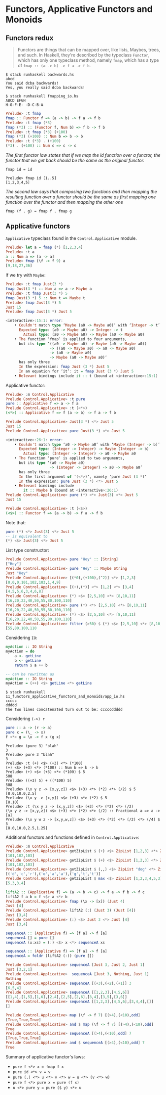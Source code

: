 # Functors, Applicative Functors and Monoids

## Functors redux

> Functors are things that can be mapped over, like lists, Maybes, trees, and such. In Haskell, they're described by the typeclass `Functor`, which has only one typeclass method, namely `fmap`, which has a type of `fmap :: (a -> b) -> f a -> f b`.

```
$ stack runhaskell backwards.hs
abcd
You said dcba backwards!
Yes, you really said dcba backwards!
```

```
$ stack runhaskell fmapping_io.hs
ABCD EFGH
H-G-F-E- -D-C-B-A
```

```hs
Prelude> :t fmap
fmap :: Functor f => (a -> b) -> f a -> f b
Prelude> :t fmap (*3)
fmap (*3) :: (Functor f, Num b) => f b -> f b
Prelude> :t fmap (*3) (+100)
fmap (*3) (+100) :: Num b => b -> b
Prelude> :t (*3) . (+100)
(*3) . (+100) :: Num c => c -> c
```

*The first functor law states that if we map the id function over a functor, the functor that we get back should be the same as the original functor.*

`fmap id = id`

```
Prelude> fmap id [1..5]
[1,2,3,4,5]
```

*The second law says that composing two functions and then mapping the resulting function over a functor should be the same as first mapping one function over the functor and then mapping the other one*

`fmap (f . g) = fmap f . fmap g`

## Applicative functors

`Applicative` typeclass found in the `Control.Applicative` module.

```hs
Prelude> let a = fmap (*) [1,2,3,4]
Prelude> :t a
a :: Num a => [a -> a]
Prelude> fmap (\f -> f 9) a
[9,18,27,36]
```

If we try with `Maybe`:

```hs
Prelude> :t fmap Just(3 *)
fmap Just(3 *) :: Num a => a -> Maybe a
Prelude> :t fmap Just(3 *) 5
fmap Just(3 *) 5 :: Num t => Maybe t
Prelude> fmap Just(3 *) 5
Just 15
Prelude> fmap Just(3 *) Just 5

<interactive>:15:1: error:
    • Couldn't match type ‘Maybe (a0 -> Maybe a0)’ with ‘Integer -> t’
      Expected type: (a0 -> Maybe a0) -> Integer -> t
        Actual type: (a0 -> Maybe a0) -> Maybe (a0 -> Maybe a0)
    • The function ‘fmap’ is applied to four arguments,
      but its type ‘((a0 -> Maybe a0) -> Maybe (a0 -> Maybe a0))
                    -> ((a0 -> Maybe a0) -> a0 -> Maybe a0)
                    -> (a0 -> Maybe a0)
                    -> Maybe (a0 -> Maybe a0)’
      has only three
      In the expression: fmap Just (3 *) Just 5
      In an equation for ‘it’: it = fmap Just (3 *) Just 5
    • Relevant bindings include it :: t (bound at <interactive>:15:1)
```

Applicative functor:

```hs
Prelude> :m Control.Applicative
Prelude Control.Applicative> :t pure
pure :: Applicative f => a -> f a
Prelude Control.Applicative> :t (<*>)
(<*>) :: Applicative f => f (a -> b) -> f a -> f b

Prelude Control.Applicative> Just(3 *) <*> Just 5
Just 15
Prelude Control.Applicative> pure Just(3 *) <*> Just 5

<interactive>:26:1: error:
    • Couldn't match type ‘a0 -> Maybe a0’ with ‘Maybe (Integer -> b)’
      Expected type: (Integer -> Integer) -> Maybe (Integer -> b)
        Actual type: (Integer -> Integer) -> a0 -> Maybe a0
    • The function ‘pure’ is applied to two arguments,
      but its type ‘(a0 -> Maybe a0)
                    -> (Integer -> Integer) -> a0 -> Maybe a0’
      has only three
      In the first argument of ‘(<*>)’, namely ‘pure Just (3 *)’
      In the expression: pure Just (3 *) <*> Just 5
    • Relevant bindings include
        it :: Maybe b (bound at <interactive>:26:1)
Prelude Control.Applicative> pure (*) <*> Just(3) <*> Just 5
Just 15

Prelude Control.Applicative> :t (<$>)
(<$>) :: Functor f => (a -> b) -> f a -> f b
```

Note that:

```hs
pure (*) <*> Just(3) <*> Just 5
-- is equivalent to
(*) <$> Just(3) <*> Just 5
```

List type constructor:

```hs
Prelude Control.Applicative> pure "Hey" :: [String]
["Hey"]
Prelude Control.Applicative> pure "Hey" :: Maybe String
Just "Hey"
Prelude Control.Applicative> [(*0),(+100),(^2)] <*> [1,2,3]
[0,0,0,101,102,103,1,4,9]
Prelude Control.Applicative> [(+),(*)] <*> [1,2] <*> [3,4]
[4,5,5,6,3,4,6,8]
Prelude Control.Applicative> (*) <$> [2,5,10] <*> [8,10,11]
[16,20,22,40,50,55,80,100,110]
Prelude Control.Applicative> pure (*) <*> [2,5,10] <*> [8,10,11]
[16,20,22,40,50,55,80,100,110]
Prelude Control.Applicative> (*) <$> [2,5,10] <*> [8,10,11]
[16,20,22,40,50,55,80,100,110]
Prelude Control.Applicative> filter (>50) $ (*) <$> [2,5,10] <*> [8,10,11]
[55,80,100,110
```

Considering `IO`:
```hs
myAction :: IO String
myAction = do
    a <- getLine
    b <- getLine
    return $ a ++ b

-- can be rewritten as
myAction :: IO String
myAction = (++) <$> getLine <*> getLine
```

```
$ stack runhaskell 11_functors_applicative_functors_and_monoids/app_io.hs
ccccc
ddddd
The two lines concatenated turn out to be: cccccddddd
```

Considering `(->) r`
```hs
pure :: a -> (r -> a)
pure x = (\_ -> x)
f <*> g = \x -> f x (g x)
```
```
Prelude> (pure 3) "blah"
3
Prelude> pure 3 "blah"
3
Prelude> :t (+) <$> (+3) <*> (*100)
(+) <$> (+3) <*> (*100) :: Num b => b -> b
Prelude> (+) <$> (+3) <*> (*100) $ 5
508
Prelude> ((+3) 5) + ((*100) 5)
508
Prelude> (\x y z -> [x,y,z]) <$> (+3) <*> (*2) <*> (/2) $ 5
[8.0,10.0,2.5]
Prelude> (\x y -> [x,y]) <$> (+3) <*> (*2) $ 5
[8,10]
Prelude> :t (\x y z -> [x,y,z]) <$> (+3) <*> (*2) <*> (/2)
(\x y z -> [x,y,z]) <$> (+3) <*> (*2) <*> (/2) :: Fractional a => a -> [a]
Prelude> (\x y w z -> [x,y,w,z]) <$> (+3) <*> (*2) <*> (/2) <*> (/4) $ 5
[8.0,10.0,2.5,1.25]
```

Additional functors and functions defined in `Control.Applicative`:

```hs
Prelude> :m Control.Applicative
Prelude Control.Applicative> getZipList $ (+) <$> ZipList [1,2,3] <*> ZipList [100,100,100]
[101,102,103]
Prelude Control.Applicative> getZipList $ (+) <$> ZipList [1,2,3] <*> ZipList [100,100..]
[101,102,103]
Prelude Control.Applicative> getZipList $ (,,) <$> ZipList "dog" <*> ZipList "cat" <*> ZipList "rat"
[('d','c','r'),('o','a','a'),('g','t','t')]
Prelude Control.Applicative> getZipList $ max <$> ZipList [1,2,3,4,5,3] <*> ZipList [5,3,1,2]
[5,3,3,4]

liftA2 :: (Applicative f) => (a -> b -> c) -> f a -> f b -> f c
liftA2 f a b = f <$> a <*> b
Prelude Control.Applicative> fmap (\x -> [x]) (Just 4)
Just [4]
Prelude Control.Applicative> liftA2 (:) (Just 3) (Just [4])
Just [3,4]
Prelude Control.Applicative> (:) <$> Just 3 <*> Just [4]
Just [3,4]

sequenceA :: (Applicative f) => [f a] -> f [a]
sequenceA [] = pure []
sequenceA (x:xs) = (:) <$> x <*> sequenceA xs

sequenceA :: (Applicative f) => [f a] -> f [a]
sequenceA = foldr (liftA2 (:)) (pure [])

Prelude Control.Applicative> sequenceA [Just 3, Just 2, Just 1]
Just [3,2,1]
Prelude Control.Applicative>  sequenceA [Just 3, Nothing, Just 1]
Nothing
Prelude Control.Applicative> sequenceA [(+3),(+2),(+1)] 3
[6,5,4]
Prelude Control.Applicative> sequenceA [[1,2,3],[4,5,6]]
[[1,4],[1,5],[1,6],[2,4],[2,5],[2,6],[3,4],[3,5],[3,6]]
Prelude Control.Applicative> sequenceA [[1,2,3],[4,5,6],[3,4,4],[]]
[]

Prelude Control.Applicative> map (\f -> f 7) [(>4),(<10),odd]
[True,True,True]
Prelude Control.Applicative> and $ map (\f -> f 7) [(>4),(<10),odd]
True
Prelude Control.Applicative> sequenceA [(>4),(<10),odd] 7
[True,True,True]
Prelude Control.Applicative> and $ sequenceA [(>4),(<10),odd] 7
True
```

Summary of applicative functor's laws:

* `pure f <*> x = fmap f x`
* `pure id <*> v = v`
* `pure (.) <*> u <*> v <*> w = u <*> (v <*> w)`
* `pure f <*> pure x = pure (f x)`
* `u <*> pure y = pure ($ y) <*> u`
